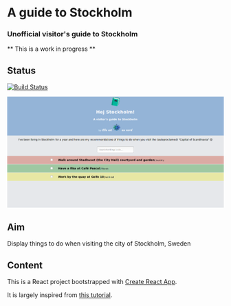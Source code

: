 # A guide to Stockholm
### Unofficial visitor's guide to Stockholm

** This is a work in progress **

## Status

[![Build Status](https://travis-ci.org/Elle-est-au-nord/guide-to-stockholm.svg?branch=master)](https://travis-ci.org/Elle-est-au-nord/guide-to-stockholm)

![Screenshot of the web app](guide-sthlm.png)

## Aim
Display things to do when visiting the city of Stockholm, Sweden

## Content
This is a React project bootstrapped with [Create React App](https://github.com/facebookincubator/create-react-app).

It is largely inspired from [this tutorial](https://github.com/mkfreeman/react-d3/tree/master/05-state-demo).
